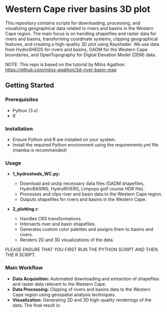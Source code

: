 # Western Cape river basins 3D plot

This repository contains scripts for downloading, processing, and visualizing geographical data related to rivers and basins in the Western Cape region. The main focus is on handling shapefiles and raster data for rivers and basins, transforming coordinate systems, clipping geographical features, and creating a high-quality 3D plot using Rayshader. We use data from HydroSHEDS for rivers and basins, GADM for the Western Cape boundaries, and OpenTopography for Digital Elevation Model (DEM) data. 

NOTE: This repo is based on the tutorial by Milos Agathon: https://github.com/milos-agathon/3d-river-basin-map 

## Getting Started

### Prerequisites

- Python (3.x)
- R

### Installation
- Ensure Python and R are installed on your system.
- Install the required Python environment using the requirements.yml file (mamba is recommended)

### Usage
- **1_hydrosheds_WC.py:**
    - Download and unzip necessary data files (GADM shapefiles, HydroBASINS, HydroRIVERS, Limpopo golf course HDR file).
    - Processes and clips river and basin data to the Western Cape region.
    - Outputs shapefiles for rivers and basins in the Western Cape.

- **2_plotting.r:**
    - Handles CRS transformations.
    - Intersects river and basin shapefiles.
    - Generates custom color palettes and assigns them to basins and rivers.
    - Renders 2D and 3D visualizations of the data.

PLEASE ENSURE THAT YOU FIRST RUN THE PYTHON SCRIPT AND THEN THE R SCRIPT.

### Main Workflow
- **Data Acquisition:** Automated downloading and extraction of shapefiles and raster data relevant to the Western Cape.
- **Data Processing:** Clipping of rivers and basins data to the Western Cape region using geospatial analysis techniques.
- **Visualization:** Generating 2D and 3D high-quality renderings of the data. The final result is: